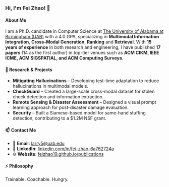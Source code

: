 ### Hi, I'm Fei Zhao! 👋  

#### About Me  
I am a Ph.D. candidate in Computer Science at [The University of Alabama at Birmingham (UAB)](https://www.uab.edu/) with a 4.0 GPA, specializing in **Multimodal Information Integration**, **Cross-Modal Generation**, **Ranking** and **Retrieval**. With **15 years of experience** in both research and engineering, I have published **17 papers** (14 as the first author) in top-tier venues such as **ACM CIKM, IEEE ICME, ACM SIGSPATIAL, and ACM Computing Surveys**.  


#### 🔬 Research & Projects  
- **Mitigating Hallucinations** – Developing test-time adaptation to reduce hallucinations in multimodal models.  
- **CheckGuard** – Created a large-scale cross-modal dataset for stolen check detection and information extraction.  
- **Remote Sensing & Disaster Assessment** – Designed a visual prompt learning approach for post-disaster damage evaluation.  
- **Security** – Built a Siamese-based model for same-hand stuffing detection, contributing to a $1.2M NSF grant.


#### 📫 Contact Me  
- 📧 **Email**: [larry5@uab.edu](mailto:larry5@uab.edu)  
- 🔗 **LinkedIn**: [linkedin.com/in/fei-zhao-6a762724a](https://www.linkedin.com/in/fei-zhao-6a762724a/)  
- 🌐 **Website**: [feizhao19.github.io/publications](https://feizhao19.github.io/publications/)  

#### ⚡ Philosophy  
Trainable. Coachable. Hungry.  



